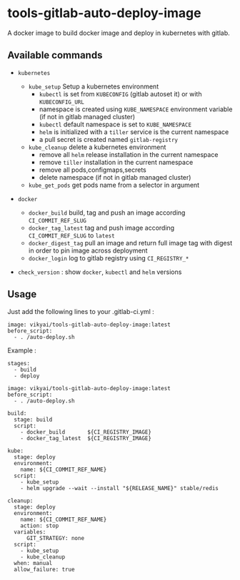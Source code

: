# tools-gitlab-auto-deploy-image

A docker image to build docker image and deploy in kubernetes with gitlab.

## Available commands

* `kubernetes`
  * `kube_setup`
    Setup a kubernetes environment
    * `kubectl` is set from `KUBECONFIG` (gitlab autoset it) or with `KUBECONFIG_URL`
    * namespace is created using `KUBE_NAMESPACE` environment variable (if not in gitlab managed cluster)
    * `kubectl` default namespace is set to `KUBE_NAMESPACE`
    * `helm` is initialized with a `tiller` service is the current namespace
    * a pull secret is created named `gitlab-registry`
  * `kube_cleanup`
    delete a kubernetes environment
    * remove all `helm` release installation in the current namespace
    * remove `tiller` installation in the current namespace
    * remove all pods,configmaps,secrets
    * delete namespace (if not in gitlab managed cluster)
  * `kube_get_pods`
    get pods name from a selector in argument

* `docker`
  * `docker_build`
    build, tag and push an image according `CI_COMMIT_REF_SLUG`
  * `docker_tag_latest`
    tag and push image according `CI_COMMIT_REF_SLUG` to `latest`
  * `docker_digest_tag`
    pull an image and return full image tag with digest in order to pin image across deployment
  * `docker_login`
    log to gitlab registry using `CI_REGISTRY_*`
* `check_version` : show `docker`, `kubectl` and `helm` versions

## Usage

Just add the following lines to your .gitlab-ci.yml :

```
image: vikyai/tools-gitlab-auto-deploy-image:latest
before_script:
  - . /auto-deploy.sh
```

Example :

```
stages:
  - build
  - deploy

image: vikyai/tools-gitlab-auto-deploy-image:latest
before_script:
  - . /auto-deploy.sh

build:
  stage: build
  script:
    - docker_build       ${CI_REGISTRY_IMAGE}
    - docker_tag_latest  ${CI_REGISTRY_IMAGE}

kube:
  stage: deploy
  environment:
    name: ${CI_COMMIT_REF_NAME}
  script:
    - kube_setup
    - helm upgrade --wait --install "${RELEASE_NAME}" stable/redis

cleanup:
  stage: deploy
  environment:
    name: ${CI_COMMIT_REF_NAME}
    action: stop
  variables:
      GIT_STRATEGY: none
  script:
    - kube_setup
    - kube_cleanup
  when: manual
  allow_failure: true
```